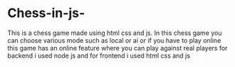 # Chess-in-js-
This is a chess game made using html css and js. In this chess game you can choose various mode such as local or ai or if you have to play online this game has an online feature where you can play against real players for backend i  used node js and for frontend i used html css and js 
